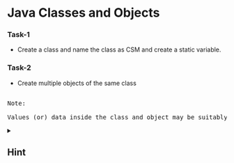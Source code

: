 # Java Classes and Objects

### Task-1

- Create a class and name the class as CSM and create a static variable.

### Task-2

- Create multiple objects of the same class

<pre>

Note:

Values (or) data inside the class and object may be suitably assumed
</pre>

<details>
  <summary><h2>Hint</h2></summary>
    
- To create a class, use the keyword `class`
    
- To use the static variable inside the class use the keyword `static`.
  
- To create an object, specify the class name, followed by the object name, and use the keyword `new`
 
</details>
